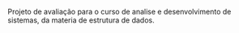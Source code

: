 Projeto de avaliação para o curso de analise e desenvolvimento de sistemas, da materia de estrutura de dados.
